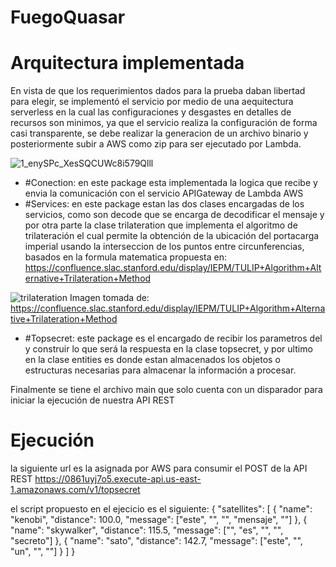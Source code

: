 # FuegoQuasar

# Arquitectura implementada

En vista de que los requerimientos dados para la prueba daban libertad para elegir, se implementó el servicio por medio de una aequitectura serverless en la cual las configuraciones y desgastes en detalles de recursos son minimos, ya que el servicio realiza la configuración de forma casi transparente, se debe realizar la generacion de un archivo binario y posteriormente subir a AWS como zip para ser ejecutado por Lambda.

![1_enySPc_XesSQCUWc8i579Qlll](https://user-images.githubusercontent.com/14318998/182242477-163d4a95-b110-40fc-bf53-819622550417.png)

* #Conection: en este package esta implementada la logica que recibe y envia la comunicación con el servicio APIGateway de Lambda AWS
* #Services: en este package estan las dos clases encargadas de los servicios, como son decode que se encarga de decodificar el mensaje y por otra parte la clase      trilateration que implementa el algoritmo de trilateración el cual permite la obtención de la ubicación del portacarga imperial usando la interseccion de los puntos entre circunferencias, basados en la formula matematica propuesta en: https://confluence.slac.stanford.edu/display/IEPM/TULIP+Algorithm+Alternative+Trilateration+Method

![trilateration](https://user-images.githubusercontent.com/14318998/182245790-9063857e-9f5e-4c92-9ea8-04e480b93bc0.png)
Imagen tomada de: https://confluence.slac.stanford.edu/display/IEPM/TULIP+Algorithm+Alternative+Trilateration+Method 

* #Topsecret: este package es el encargado de recibir los parametros del y construir lo que será la respuesta en la clase topsecret, y por ultimo en la clase entities es donde estan almacenados los objetos o estructuras necesarias para almacenar la información a procesar.

Finalmente se tiene el archivo main que solo cuenta con un disparador para iniciar la ejecución de nuestra API REST

# Ejecución

la siguiente url es la asignada por AWS para consumir el POST de la API REST 
https://0861uyj7o5.execute-api.us-east-1.amazonaws.com/v1/topsecret

el script propuesto en el ejecicio es el siguiente:
{
    "satellites": [
        {
            "name": "kenobi",
            "distance": 100.0,
            "message": ["este", "", "", "mensaje", ""]
        },
        {
            "name": "skywalker",
            "distance": 115.5,
            "message": ["", "es", "", "", "secreto"]
        },
        {
            "name": "sato",
            "distance": 142.7,
            "message": ["este", "", "un", "", ""]
        }
    ]
    }



